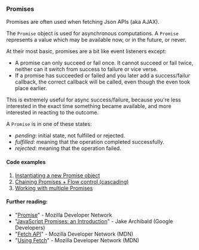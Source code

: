 ### Promises

Promises are often used when fetching Json APIs (aka AJAX).

The `Promise` object is used for asynchronous computations. A `Promise` represents a value which may be available now, or in the future, or never.

At their most basic, promises are a bit like event listeners except:

* A promise can only succeed or fail once. It cannot succeed or fail twice, neither can it switch from success to failure or vice verse.
* If a promise has succeeded or failed and you later add a success/failur callback, the correct callback will be called, even though the even took place earlier.

This is extremely useful for async success/failure, because you're less interested in the exact time something became available, and more interested in reacting to the outcome.

A `Promise` is in one of these states:

* _pending_: initial state, not fulfilled or rejected.
* _fulfilled_: meaning that the operation completed successfully.
* _rejected_: meaning that the operation failed.

#### Code examples

1. [Instantiating a new Promise object](https://github.com/colorful-tones/es6-learnings/blob/master/10%20-%20Promises/10-35-building-your-own-promises.html#L10)
2. [Chaining Promises + Flow control (cascading)](https://github.com/colorful-tones/es6-learnings/blob/master/10%20-%20Promises/10-36-chaining-promises-flow-control.html#L10)
3. [Working with multiple Promises](https://github.com/colorful-tones/es6-learnings/blob/master/10%20-%20Promises/10-37-multiple-promises.html#L10)

#### Further reading:
* "[Promise](https://developer.mozilla.org/en-US/docs/Web/JavaScript/Reference/Global_Objects/Promise)" - Mozilla Developer Network
* "[JavaScript Promises: an Introduction](https://developers.google.com/web/fundamentals/getting-started/primers/promises)" - Jake Archibald (Google Developers)
* "[Fetch API](https://developer.mozilla.org/en-US/docs/Web/API/Fetch_API)" - Mozilla Developer Network (MDN)
* "[Using Fetch](https://developer.mozilla.org/en-US/docs/Web/API/Fetch_API/Using_Fetch)" - Mozilla Developer Network (MDN)
